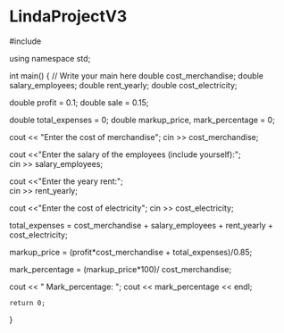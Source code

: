 # LindaProjectV3

#include <iostream>

using namespace std;

int main() {
    // Write your main here
  double cost_merchandise; 
double salary_employees;
double rent_yearly;
double cost_electricity;

double profit = 0.1;
double sale = 0.15;

double total_expenses = 0;
double markup_price, mark_percentage = 0; 

cout << "Enter the cost of merchandise";
cin >> cost_merchandise;

cout <<"Enter the salary of the employees (include yourself):";  
cin >> salary_employees; 

cout <<"Enter the yeary rent:";  
cin >> rent_yearly;

cout <<"Enter the cost of electricity";
cin >> cost_electricity; 

total_expenses = cost_merchandise + salary_employees + rent_yearly + cost_electricity;

markup_price = (profit*cost_merchandise + total_expenses)/0.85;

mark_percentage = (markup_price*100)/ cost_merchandise;


cout << " Mark_percentage: ";
 cout << mark_percentage << endl;

    return 0;
}
